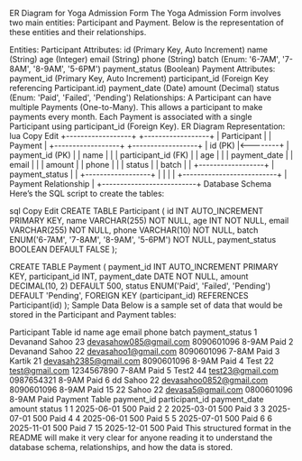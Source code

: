 ER Diagram for Yoga Admission Form
The Yoga Admission Form involves two main entities: Participant and Payment. Below is the representation of these entities and their relationships.

Entities:
Participant
Attributes:
id (Primary Key, Auto Increment)
name (String)
age (Integer)
email (String)
phone (String)
batch (Enum: '6-7AM', '7-8AM', '8-9AM', '5-6PM')
payment_status (Boolean)
Payment
Attributes:
payment_id (Primary Key, Auto Increment)
participant_id (Foreign Key referencing Participant.id)
payment_date (Date)
amount (Decimal)
status (Enum: 'Paid', 'Failed', 'Pending')
Relationships:
A Participant can have multiple Payments (One-to-Many). This allows a participant to make payments every month.
Each Payment is associated with a single Participant using participant_id (Foreign Key).
ER Diagram Representation:
lua
Copy
Edit
  +------------------+             +------------------+
  |   Participant    |             |      Payment     |
  +------------------+             +------------------+
  | id (PK)          |<--------+    | payment_id (PK)  |
  | name             |         |    | participant_id (FK) |
  | age              |         |    | payment_date      |
  | email            |         |    | amount            |
  | phone            |         |    | status            |
  | batch            |         |    +------------------+
  | payment_status   |         |
  +------------------+         |
                               |
                               |
                               |
                    +--------------------------+
                    |    Payment Relationship   |
                    +--------------------------+
Database Schema
Here’s the SQL script to create the tables:

sql
Copy
Edit
CREATE TABLE Participant (
    id INT AUTO_INCREMENT PRIMARY KEY,
    name VARCHAR(255) NOT NULL,
    age INT NOT NULL,
    email VARCHAR(255) NOT NULL,
    phone VARCHAR(10) NOT NULL,
    batch ENUM('6-7AM', '7-8AM', '8-9AM', '5-6PM') NOT NULL,
    payment_status BOOLEAN DEFAULT FALSE
);

CREATE TABLE Payment (
    payment_id INT AUTO_INCREMENT PRIMARY KEY,
    participant_id INT,
    payment_date DATE NOT NULL,
    amount DECIMAL(10, 2) DEFAULT 500,
    status ENUM('Paid', 'Failed', 'Pending') DEFAULT 'Pending',
    FOREIGN KEY (participant_id) REFERENCES Participant(id)
);
Sample Data
Below is a sample set of data that would be stored in the Participant and Payment tables:

Participant Table
id	name	age	email	phone	batch	payment_status
1	Devanand Sahoo	23	devasahow085@gmail.com	8090601096	8-9AM	Paid
2	Devanand Sahoo	22	devasahoo1@gmail.com	8090601096	7-8AM	Paid
3	Kartik	21	devasah2385@gmail.com	8090601096	8-9AM	Paid
4	Test	22	test@gmail.com	1234567890	7-8AM	Paid
5	Test2	44	test23@gmail.com	0987654321	8-9AM	Paid
6	dd Sahoo	22	devasahoo0852@gmail.com	8090601096	8-9AM	Paid
15	22 Sahoo	22	devasa5@gmail.com	0800601096	8-9AM	Paid
Payment Table
payment_id	participant_id	payment_date	amount	status
1	1	2025-06-01	500	Paid
2	2	2025-03-01	500	Paid
3	3	2025-07-01	500	Paid
4	4	2025-06-01	500	Paid
5	5	2025-07-01	500	Paid
6	6	2025-11-01	500	Paid
7	15	2025-12-01	500	Paid
This structured format in the README will make it very clear for anyone reading it to understand the database schema, relationships, and how the data is stored.
